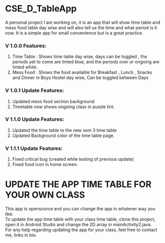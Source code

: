 # CSE_D_TableApp

A personal project I am working on, it is an app that will show time table and mess food table day wise and will also tell us the time and what period is it now.
It is a simple app for small convenience but is a great practice.

### V 1.0.0 Features:

1) Time Table : Shows time table day wise, days can be toggled , the periods yet to come are tinted blue, and the periods over or ongoing are tinted white.
2) Mess Food : Shows the food available for Breakfast , Lunch , Snacks and Dinner in Boys Hostel day wise, Can be toggled between Days

### V 1.0.1 Update Features:

1) Updated mess food section background
2) Timetable now shows ongoing class in purple tint.

### V 1.1.0 Update Features:

1) Updated the time table to the new sem 3 time table
2) Updated Background color of the time table page.

### V 1.1.1 Update Features:

1) Fixed critical bug (created while testing of previous update)
2) Fixed food icon in home screen.



# UPDATE THE APP TIME TABLE FOR YOUR OWN CLASS

This app is opensource and you can change the app in whatever way you like.<br>
To update the app time table with your class time table, clone this project, open it in Android Studio and change the 2D array in mainActivity2.java.<br>
For any help regarding updating the app for your class, feel free to contact me, links in bio.
